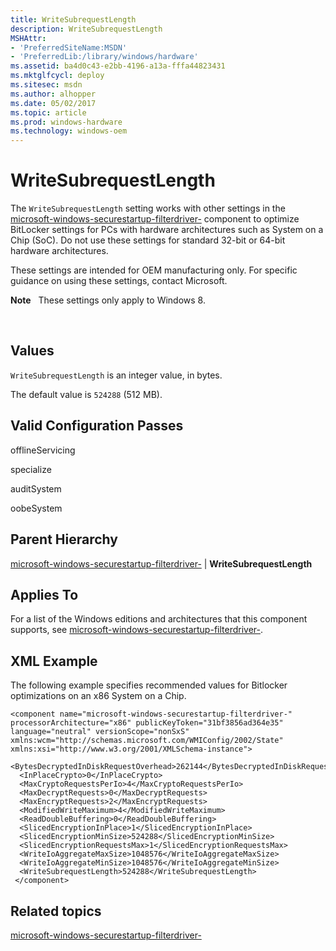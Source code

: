 ```yaml
---
title: WriteSubrequestLength
description: WriteSubrequestLength
MSHAttr:
- 'PreferredSiteName:MSDN'
- 'PreferredLib:/library/windows/hardware'
ms.assetid: ba4d0c43-e2bb-4196-a13a-fffa44823431
ms.mktglfcycl: deploy
ms.sitesec: msdn
ms.author: alhopper
ms.date: 05/02/2017
ms.topic: article
ms.prod: windows-hardware
ms.technology: windows-oem
---
```


# WriteSubrequestLength


The `WriteSubrequestLength` setting works with other settings in the [microsoft-windows-securestartup-filterdriver-](microsoft-windows-securestartup-filterdriver.md) component to optimize BitLocker settings for PCs with hardware architectures such as System on a Chip (SoC). Do not use these settings for standard 32-bit or 64-bit hardware architectures.

These settings are intended for OEM manufacturing only. For specific guidance on using these settings, contact Microsoft.

**Note**  
These settings only apply to Windows 8.

 

## Values


`WriteSubrequestLength` is an integer value, in bytes.

The default value is `524288` (512 MB).

## Valid Configuration Passes


offlineServicing

specialize

auditSystem

oobeSystem

## Parent Hierarchy


[microsoft-windows-securestartup-filterdriver-](microsoft-windows-securestartup-filterdriver.md) | **WriteSubrequestLength**

## Applies To


For a list of the Windows editions and architectures that this component supports, see [microsoft-windows-securestartup-filterdriver-](microsoft-windows-securestartup-filterdriver.md).

## XML Example


The following example specifies recommended values for Bitlocker optimizations on an x86 System on a Chip.

```
<component name="microsoft-windows-securestartup-filterdriver-" processorArchitecture="x86" publicKeyToken="31bf3856ad364e35" language="neutral" versionScope="nonSxS" xmlns:wcm="http://schemas.microsoft.com/WMIConfig/2002/State" xmlns:xsi="http://www.w3.org/2001/XMLSchema-instance">
  <BytesDecryptedInDiskRequestOverhead>262144</BytesDecryptedInDiskRequestOverhead>
  <InPlaceCrypto>0</InPlaceCrypto>
  <MaxCryptoRequestsPerIo>4</MaxCryptoRequestsPerIo>
  <MaxDecryptRequests>0</MaxDecryptRequests>
  <MaxEncryptRequests>2</MaxEncryptRequests>
  <ModifiedWriteMaximum>4</ModifiedWriteMaximum>
  <ReadDoubleBuffering>0</ReadDoubleBuffering>
  <SlicedEncryptionInPlace>1</SlicedEncryptionInPlace>
  <SlicedEncryptionMinSize>524288</SlicedEncryptionMinSize>
  <SlicedEncryptionRequestsMax>1</SlicedEncryptionRequestsMax>
  <WriteIoAggregateMaxSize>1048576</WriteIoAggregateMaxSize>
  <WriteIoAggregateMinSize>1048576</WriteIoAggregateMinSize>
  <WriteSubrequestLength>524288</WriteSubrequestLength>
 </component>
```

## Related topics


[microsoft-windows-securestartup-filterdriver-](microsoft-windows-securestartup-filterdriver.md)

 

 







